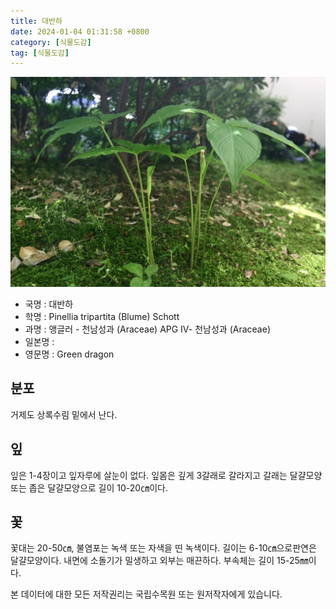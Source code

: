 ```yaml
---
title: 대반하
date: 2024-01-04 01:31:58 +0800
category: [식물도감]
tag: [식물도감]
---
```




![대반하](/assets/img/fileUpload/plants/basic/Araceae/Pinellia/22229/22229_1_th2.jpg)
- 국명 : 대반하
- 학명 : Pinellia tripartita (Blume) Schott
- 과명 : 앵글러 - 천남성과 (Araceae) APG Ⅳ- 천남성과 (Araceae)
- 일본명 : 
- 영문명 : Green dragon


## 분포
거제도 상록수림 밑에서 난다.
## 잎
잎은 1-4장이고 잎자루에 살눈이 없다. 잎몸은 깊게 3갈래로 갈라지고 갈래는 달걀모양 또는 좁은 달걀모양으로 길이 10-20㎝이다.
## 꽃
꽃대는 20-50㎝, 불염포는 녹색 또는 자색을 띤 녹색이다.  길이는  6-10㎝으로판연은 달걀모양이다. 내면에 소돌기가 밀생하고 외부는 매끈하다. 부속체는 길이 15-25㎜이다.






본 데이터에 대한 모든 저작권리는 국립수목원 또는 원저작자에게 있습니다.
